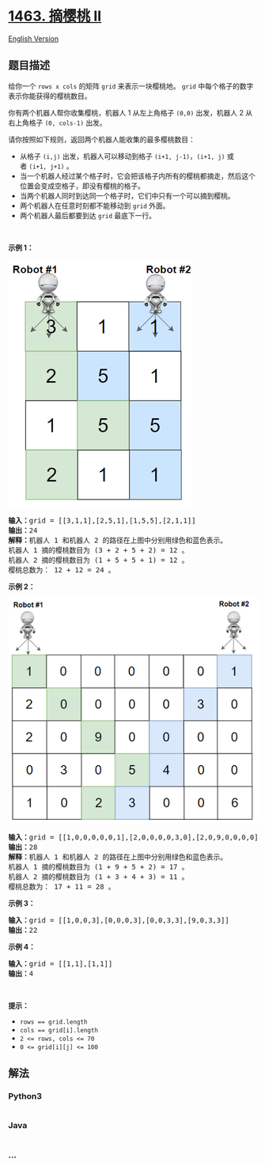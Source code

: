 # [1463. 摘樱桃 II](https://leetcode-cn.com/problems/cherry-pickup-ii)

[English Version](/solution/1400-1499/1463.Cherry%20Pickup%20II/README_EN.md)

## 题目描述

<!-- 这里写题目描述 -->
<p>给你一个&nbsp;<code>rows x cols</code> 的矩阵&nbsp;<code>grid</code>&nbsp;来表示一块樱桃地。 <code>grid</code>&nbsp;中每个格子的数字表示你能获得的樱桃数目。</p>

<p>你有两个机器人帮你收集樱桃，机器人 1 从左上角格子 <code>(0,0)</code> 出发，机器人 2 从右上角格子 <code>(0, cols-1)</code> 出发。</p>

<p>请你按照如下规则，返回两个机器人能收集的最多樱桃数目：</p>

<ul>
	<li>从格子&nbsp;<code>(i,j)</code> 出发，机器人可以移动到格子&nbsp;<code>(i+1, j-1)</code>，<code>(i+1, j)</code> 或者&nbsp;<code>(i+1, j+1)</code>&nbsp;。</li>
	<li>当一个机器人经过某个格子时，它会把该格子内所有的樱桃都摘走，然后这个位置会变成空格子，即没有樱桃的格子。</li>
	<li>当两个机器人同时到达同一个格子时，它们中只有一个可以摘到樱桃。</li>
	<li>两个机器人在任意时刻都不能移动到 <code>grid</code>&nbsp;外面。</li>
	<li>两个机器人最后都要到达&nbsp;<code>grid</code>&nbsp;最底下一行。</li>
</ul>

<p>&nbsp;</p>

<p><strong>示例 1：</strong></p>

![](./images/sample_1_1802.png)

<pre><strong>输入：</strong>grid = [[3,1,1],[2,5,1],[1,5,5],[2,1,1]]
<strong>输出：</strong>24
<strong>解释：</strong>机器人 1 和机器人 2 的路径在上图中分别用绿色和蓝色表示。
机器人 1 摘的樱桃数目为 (3 + 2 + 5 + 2) = 12 。
机器人 2 摘的樱桃数目为 (1 + 5 + 5 + 1) = 12 。
樱桃总数为： 12 + 12 = 24 。
</pre>

<p><strong>示例 2：</strong></p>

![](./images/sample_2_1802.png)

<pre><strong>输入：</strong>grid = [[1,0,0,0,0,0,1],[2,0,0,0,0,3,0],[2,0,9,0,0,0,0],[0,3,0,5,4,0,0],[1,0,2,3,0,0,6]]
<strong>输出：</strong>28
<strong>解释：</strong>机器人 1 和机器人 2 的路径在上图中分别用绿色和蓝色表示。
机器人 1 摘的樱桃数目为 (1 + 9 + 5 + 2) = 17 。
机器人 2 摘的樱桃数目为 (1 + 3 + 4 + 3) = 11 。
樱桃总数为： 17 + 11 = 28 。
</pre>

<p><strong>示例 3：</strong></p>

<pre><strong>输入：</strong>grid = [[1,0,0,3],[0,0,0,3],[0,0,3,3],[9,0,3,3]]
<strong>输出：</strong>22
</pre>

<p><strong>示例 4：</strong></p>

<pre><strong>输入：</strong>grid = [[1,1],[1,1]]
<strong>输出：</strong>4
</pre>

<p>&nbsp;</p>

<p><strong>提示：</strong></p>

<ul>
	<li><code>rows == grid.length</code></li>
	<li><code>cols == grid[i].length</code></li>
	<li><code>2 &lt;= rows, cols &lt;= 70</code></li>
	<li><code>0 &lt;= grid[i][j] &lt;= 100&nbsp;</code></li>
</ul>


## 解法

<!-- 这里可写通用的实现逻辑 -->


<!-- tabs:start -->

### **Python3**

<!-- 这里可写当前语言的特殊实现逻辑 -->

```python

```

### **Java**

<!-- 这里可写当前语言的特殊实现逻辑 -->

```java

```

### **...**
```

```

<!-- tabs:end -->